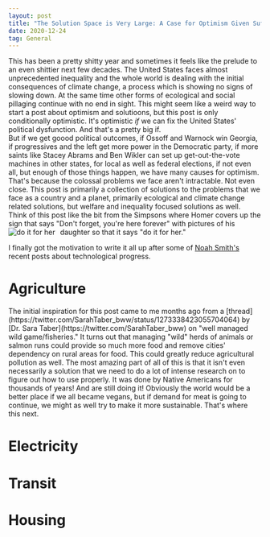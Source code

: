```yaml
---
layout: post
title: "The Solution Space is Very Large: A Case for Optimism Given Sufficient Political Will"
date: 2020-12-24
tag: General
---
```

This has been a pretty shitty year and sometimes it feels like the prelude to an even shittier next few decades. The United States faces almost unprecedented inequality and the whole world is dealing with the initial consequences of climate change, a process which is showing no signs of slowing down. At the same time other forms of ecological and social pillaging continue with no end in sight.
This might seem like a weird way to start a post about optimism and solutioons, but this post is only conditionally optimistic. It's optimistic _if_ we can fix the United States' political dysfunction. And that's a pretty big if.  
But if we get goood political outcomes, if Ossoff and Warnock win Georgia, if progressives and the left get more power in the Democratic party, if more saints like Stacey Abrams and Ben Wikler can set up get-out-the-vote machines in other states, for local as well as federal elections, if not even all, but enough of those things happen, we have many causes for optimism.  
That's because the colossal problems we face aren't intractable. Not even close. This post is primarily a collection of solutions to the problems that we face as a country and a planet, primarily ecological and climate change related solutions, but welfare and inequality focused solutions as well.  
Think of this post like the bit from the Simpsons where Homer covers up the sign that says "Don't forget, you're here forever" with pictures of his daughter so that it says "do it for her."
<img src="https://i.pinimg.com/originals/62/1f/3b/621f3b2135b528a0a1f99547e5075136.png"
     alt="do it for her"
     style="float: left; margin-right: 10px;" />
  

I finally got the motivation to write it all up after some of [Noah Smith's](https://twitter.com/Noahpinion) recent posts about technological progress.

<h1>Agriculture</h1>
The initial inspiration for this post came to me months ago from a [thread](https://twitter.com/SarahTaber_bww/status/1273338423055704064) by [Dr. Sara Taber](https://twitter.com/SarahTaber_bww) on "well managed wild game/fisheries." It turns out that managing "wild" herds of animals or salmon runs could provide so much more food and remove cities' dependency on rural areas for food. This could greatly reduce agricultural pollution as well.  
The most amazing part of all of this is that it isn't even necessarily a solution that we need to do a lot of intense research on to figure out how to use properly. It was done by Native Americans for thousands of years! And are still doing it!  
Obviously the world would be a better place if we all became vegans, but if demand for meat is going to continue, we might as well try to make it more sustainable. That's where this next. 
<h1>Electricity</h1>

<h1>Transit</h1>

<h1>Housing</h1>



